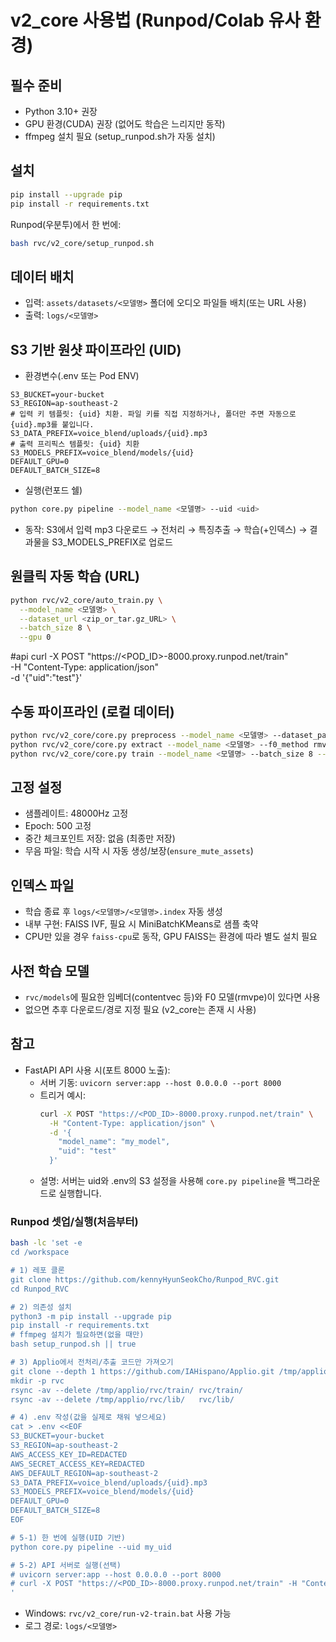 # v2_core 사용법 (Runpod/Colab 유사 환경)

## 필수 준비
- Python 3.10+ 권장
- GPU 환경(CUDA) 권장 (없어도 학습은 느리지만 동작)
- ffmpeg 설치 필요 (setup_runpod.sh가 자동 설치)

## 설치
```bash
pip install --upgrade pip
pip install -r requirements.txt
```
Runpod(우분투)에서 한 번에:
```bash
bash rvc/v2_core/setup_runpod.sh
```

## 데이터 배치
- 입력: `assets/datasets/<모델명>` 폴더에 오디오 파일들 배치(또는 URL 사용)
- 출력: `logs/<모델명>`

## S3 기반 원샷 파이프라인 (UID)
- 환경변수(.env 또는 Pod ENV)
```
S3_BUCKET=your-bucket
S3_REGION=ap-southeast-2
# 입력 키 템플릿: {uid} 치환. 파일 키를 직접 지정하거나, 폴더만 주면 자동으로 {uid}.mp3를 붙입니다.
S3_DATA_PREFIX=voice_blend/uploads/{uid}.mp3
# 출력 프리픽스 템플릿: {uid} 치환
S3_MODELS_PREFIX=voice_blend/models/{uid}
DEFAULT_GPU=0
DEFAULT_BATCH_SIZE=8
```

- 실행(런포드 쉘)
```bash
python core.py pipeline --model_name <모델명> --uid <uid>
```
  - 동작: S3에서 입력 mp3 다운로드 → 전처리 → 특징추출 → 학습(+인덱스) → 결과물을 S3_MODELS_PREFIX로 업로드

## 원클릭 자동 학습 (URL)
```bash
python rvc/v2_core/auto_train.py \
  --model_name <모델명> \
  --dataset_url <zip_or_tar.gz_URL> \
  --batch_size 8 \
  --gpu 0
```

#api
curl -X POST "https://<POD_ID>-8000.proxy.runpod.net/train" \
  -H "Content-Type: application/json" \
  -d '{"uid":"test"}'

## 수동 파이프라인 (로컬 데이터)
```bash
python rvc/v2_core/core.py preprocess --model_name <모델명> --dataset_path assets/datasets/<모델명> --sample_rate 48000
python rvc/v2_core/core.py extract --model_name <모델명> --f0_method rmvpe --gpu 0 --sample_rate 48000 --embedder_model contentvec
python rvc/v2_core/core.py train --model_name <모델명> --batch_size 8 --gpu 0 --index_algorithm Auto
```

## 고정 설정
- 샘플레이트: 48000Hz 고정
- Epoch: 500 고정
- 중간 체크포인트 저장: 없음 (최종만 저장)
- 무음 파일: 학습 시작 시 자동 생성/보장(`ensure_mute_assets`)

## 인덱스 파일
- 학습 종료 후 `logs/<모델명>/<모델명>.index` 자동 생성
- 내부 구현: FAISS IVF, 필요 시 MiniBatchKMeans로 샘플 축약
- CPU만 있을 경우 `faiss-cpu`로 동작, GPU FAISS는 환경에 따라 별도 설치 필요

## 사전 학습 모델
- `rvc/models`에 필요한 임베더(contentvec 등)와 F0 모델(rmvpe)이 있다면 사용
- 없으면 추후 다운로드/경로 지정 필요 (v2_core는 존재 시 사용)

## 참고
- FastAPI API 사용 시(포트 8000 노출):
  - 서버 기동: `uvicorn server:app --host 0.0.0.0 --port 8000`
  - 트리거 예시:
    ```bash
    curl -X POST "https://<POD_ID>-8000.proxy.runpod.net/train" \
      -H "Content-Type: application/json" \
      -d '{
        "model_name": "my_model",
        "uid": "test"
      }'
    ```
  - 설명: 서버는 uid와 .env의 S3 설정을 사용해 `core.py pipeline`을 백그라운드로 실행합니다.

### Runpod 셋업/실행(처음부터)
```bash
bash -lc 'set -e
cd /workspace

# 1) 레포 클론
git clone https://github.com/kennyHyunSeokCho/Runpod_RVC.git
cd Runpod_RVC

# 2) 의존성 설치
python3 -m pip install --upgrade pip
pip install -r requirements.txt
# ffmpeg 설치가 필요하면(없을 때만)
bash setup_runpod.sh || true

# 3) Applio에서 전처리/추출 코드만 가져오기
git clone --depth 1 https://github.com/IAHispano/Applio.git /tmp/applio
mkdir -p rvc
rsync -av --delete /tmp/applio/rvc/train/ rvc/train/
rsync -av --delete /tmp/applio/rvc/lib/   rvc/lib/

# 4) .env 작성(값을 실제로 채워 넣으세요)
cat > .env <<EOF
S3_BUCKET=your-bucket
S3_REGION=ap-southeast-2
AWS_ACCESS_KEY_ID=REDACTED
AWS_SECRET_ACCESS_KEY=REDACTED
AWS_DEFAULT_REGION=ap-southeast-2
S3_DATA_PREFIX=voice_blend/uploads/{uid}.mp3
S3_MODELS_PREFIX=voice_blend/models/{uid}
DEFAULT_GPU=0
DEFAULT_BATCH_SIZE=8
EOF

# 5-1) 한 번에 실행(UID 기반)
python core.py pipeline --uid my_uid

# 5-2) API 서버로 실행(선택)
# uvicorn server:app --host 0.0.0.0 --port 8000
# curl -X POST "https://<POD_ID>-8000.proxy.runpod.net/train" -H "Content-Type: application/json" -d "{\"uid\":\"my_uid\"}"
'
```
- Windows: `rvc/v2_core/run-v2-train.bat` 사용 가능
- 로그 경로: `logs/<모델명>`
